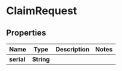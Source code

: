 

# ClaimRequest


## Properties

| Name | Type | Description | Notes |
|------------ | ------------- | ------------- | -------------|
|**serial** | **String** |  |  |



